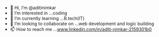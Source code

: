 - 👋 Hi, I’m @aditinimkar
- 👀 I’m interested in ...coding 
- 🌱 I’m currently learning ...B.tech(IT)
- 💞️ I’m looking to collaborate on ...web development and logic building
- 📫 How to reach me ...www.linkedin.com/in/aditi-nimkar-2159301b0

<!---
aditinimkar/aditinimkar is a ✨ special ✨ repository because its `README.md` (this file) appears on your GitHub profile.
You can click the Preview link to take a look at your changes.
--->
